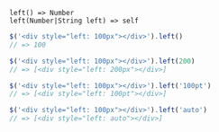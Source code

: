     left() => Number
    left(Number|String left) => self

~~~js
$('<div style="left: 100px"></div>').left()
// => 100

$('<div style="left: 100px"></div>').left(200)
// => [<div style="left: 200px"></div>]

$('<div style="left: 100px"></div>').left('100pt')
// => [<div style="left: 100pt"></div>]

$('<div style="left: 100px"></div>').left('auto')
// => [<div style="left: auto"></div>]
~~~

